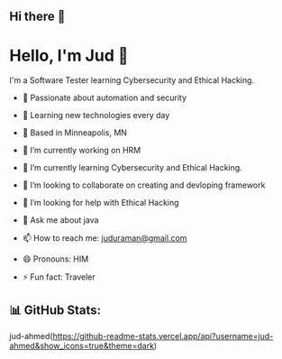 ## Hi there 👋


# Hello, I'm Jud 👋

I'm a Software Tester learning Cybersecurity and Ethical Hacking.  
- 🔹 Passionate about automation and security  
- 🔹 Learning new technologies every day  
- 🔹 Based in Minneapolis, MN  



- 🔭 I’m currently working on HRM
- 🌱 I’m currently learning Cybersecurity and Ethical Hacking.  
- 👯 I’m looking to collaborate on creating and devloping framework
- 🤔 I’m looking for help with Ethical Hacking
- 💬 Ask me about java
- 📫 How to reach me: juduraman@gmail.com
- 😄 Pronouns: HIM
- ⚡ Fun fact: Traveler


## 📊 GitHub Stats:
jud-ahmed(https://github-readme-stats.vercel.app/api?username=jud-ahmed&show_icons=true&theme=dark)

